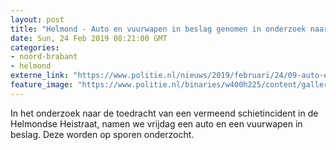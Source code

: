 ```yaml
---
layout: post
title: "Helmond - Auto en vuurwapen in beslag genomen in onderzoek naar vermeend schietincident Heistraat"
date: Sun, 24 Feb 2019 08:21:00 GMT
categories: 
- noord-brabant 
- helmond 
externe_link: "https://www.politie.nl/nieuws/2019/februari/24/09-auto-en-vuurwapen-in-beslag-genomen-in-onderzoek-naar-vermeend-schietincident-heistraat.html"
feature_image: "https://www.politie.nl/binaries/w400h225/content/gallery/politie/stockfotos/algemeen/politiepolos-hangen-op-een-rij.jpg"
---
```


In het onderzoek naar de toedracht van een vermeend schietincident in de Helmondse Heistraat, namen we vrijdag een auto en een vuurwapen in beslag. Deze worden op sporen onderzocht.
